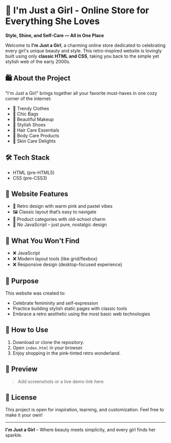 
# 🎀 I'm Just a Girl - Online Store for Everything She Loves

**Style, Shine, and Self-Care — All in One Place**

Welcome to **I'm Just a Girl**, a charming online store dedicated to celebrating every girl's unique beauty and style. This retro-inspired website is lovingly built using only **classic HTML and CSS**, taking you back to the simple yet stylish web of the early 2000s.

## 🛍️ About the Project

"I'm Just a Girl" brings together all your favorite must-haves in one cozy corner of the internet:

- 👗 Trendy Clothes  
- 👜 Chic Bags  
- 💄 Beautiful Makeup  
- 👠 Stylish Shoes  
- 💇 Hair Care Essentials  
- 🧴 Body Care Products  
- 🧖 Skin Care Delights  

## 🛠️ Tech Stack

- HTML (pre-HTML5)  
- CSS (pre-CSS3)  

## 💖 Website Features

- 💅 Retro design with warm pink and pastel vibes  
- 🖼️ Classic layout that’s easy to navigate  
- 🛒 Product categories with old-school charm  
- 💬 No JavaScript – just pure, nostalgic design  

## 🚫 What You Won't Find

- ❌ JavaScript  
- ❌ Modern layout tools (like grid/flexbox)  
- ❌ Responsive design (desktop-focused experience)  

## 🎯 Purpose

This website was created to:

- Celebrate femininity and self-expression  
- Practice building stylish static pages with classic tools  
- Embrace a retro aesthetic using the most basic web technologies  

## 📁 How to Use

1. Download or clone the repository.  
2. Open `index.html` in your browser.  
3. Enjoy shopping in the pink-tinted retro wonderland.  

## 📸 Preview

> Add screenshots or a live demo link here  

## 📝 License

This project is open for inspiration, learning, and customization. Feel free to make it your own!

---

**I'm Just a Girl** – Where beauty meets simplicity, and every girl finds her sparkle.
